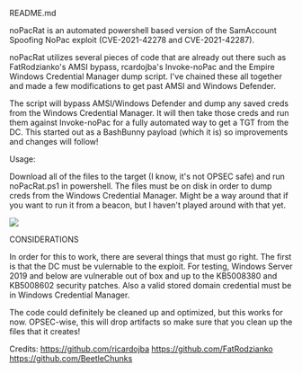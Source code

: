 
README.md

noPacRat is an automated powershell based version of the SamAccount Spoofing NoPac exploit (CVE-2021-42278 and CVE-2021-42287). 

noPacRat utilizes several pieces of code that are already out there such as FatRodzianko's AMSI bypass, rcardojba's Invoke-noPac and the Empire Windows Credential Manager dump script. I've chained these all together and made a few modifications to get past AMSI and Windows Defender. 

The script will bypass AMSI/Windows Defender and dump any saved creds from the Windows Credential Manager. It will then take those creds and run them against Invoke-noPac for a fully automated way to get a TGT from the DC. This started out as a BashBunny payload (which it is) so improvements and changes will follow!

Usage:

Download all of the files to the target (I know, it's not OPSEC safe) and run noPacRat.ps1 in powershell. The files must be on disk in order to dump creds from the Windows Credential Manager. Might be a way around that if you want to run it from a beacon, but I haven't played around with that yet.

![](nopacratdemo.gif)

CONSIDERATIONS

In order for this to work, there are several things that must go right. The first is that the DC must be vulernable to the exploit. For testing, Windows Server 2019 and below are vulnerable out of box and up to the KB5008380 and KB5008602 security patches. Also a valid stored domain credential must be in Windows Credential Manager. 

The code could definitely be cleaned up and optimized, but this works for now. OPSEC-wise, this will drop artifacts so make sure that you clean up the files that it creates!

Credits: https://github.com/ricardojba https://github.com/FatRodzianko https://github.com/BeetleChunks
